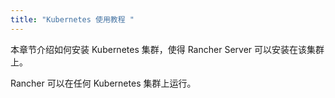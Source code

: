 ```yaml
---
title: "Kubernetes 使用教程 "
---
```


本章节介绍如何安装 Kubernetes 集群，使得 Rancher Server 可以安装在该集群上。

Rancher 可以在任何 Kubernetes 集群上运行。
